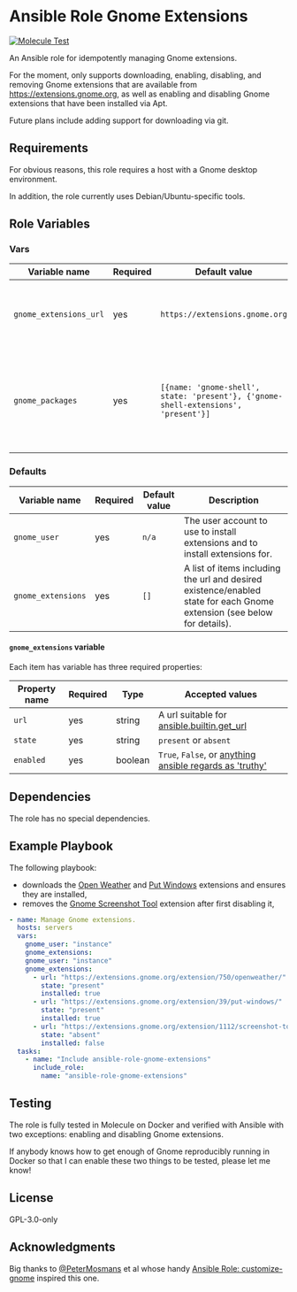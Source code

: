 # Ansible Role Gnome Extensions

[![Molecule Test](https://github.com/ctorgalson/ansible-role-gnome-extensions/actions/workflows/molecule.yml/badge.svg)](https://github.com/ctorgalson/ansible-role-gnome-extensions/actions/workflows/molecule.yml)

An Ansible role for idempotently managing Gnome extensions.

For the moment, only supports downloading, enabling, disabling, and removing
Gnome extensions that are available from https://extensions.gnome.org, as well
as enabling and disabling Gnome extensions that have been installed via Apt.

Future plans include adding support for downloading via git.

## Requirements

For obvious reasons, this role requires a host with a Gnome desktop environment.

In addition, the role currently uses Debian/Ubuntu-specific tools.

## Role Variables

### Vars

| Variable name | Required | Default value | Description |
|---------------|----------|---------------|-------------|
| `gnome_extensions_url` | yes | `https://extensions.gnome.org` | The base of the url used to download Gnome extensions. |
| `gnome_packages` | yes | `[{name: 'gnome-shell', state: 'present'}, {'gnome-shell-extensions', 'present'}]` | The packages required on the target host for the role to function in the first place. |

### Defaults

| Variable name | Required | Default value | Description |
|---------------|----------|---------------|-------------|
| `gnome_user`       | yes | `n/a` | The user account to use to install extensions and to install extensions for. |
| `gnome_extensions` | yes | `[]` | A list of items including the url and desired existence/enabled state for each Gnome extension (see below for details). |

#### `gnome_extensions` variable

Each item has variable has three required properties:

| Property name | Required | Type | Accepted values |
|---------------|----------|------|-----------------|
| `url`         | yes      | string  | A url suitable for [ansible.builtin.get_url](https://docs.ansible.com/ansible/latest/collections/ansible/builtin/get_url_module.html) |
| `state`       | yes      | string  | `present` or `absent` |
| `enabled`     | yes      | boolean | `True`, `False`, or [anything ansible regards as 'truthy'](https://docs.ansible.com/ansible/latest/user_guide/playbooks_conditionals.html#conditionals-based-on-variables) |

## Dependencies

The role has no special dependencies. 

## Example Playbook

The following playbook:

  - downloads the [Open Weather](https://extensions.gnome.org/extension/750/openweather/) and [Put Windows](https://extensions.gnome.org/extension/750/openweather/) extensions and ensures they are
    installed,
  - removes the [Gnome Screenshot Tool](https://extensions.gnome.org/extension/1112/screenshot-tool/) extension after first disabling it,

```yaml
- name: Manage Gnome extensions.
  hosts: servers
  vars:
    gnome_user: "instance"
    gnome_extensions:
    gnome_user: "instance"
    gnome_extensions:
      - url: "https://extensions.gnome.org/extension/750/openweather/"
        state: "present"
        installed: true
      - url: "https://extensions.gnome.org/extension/39/put-windows/"
        state: "present"
        installed: true
      - url: "https://extensions.gnome.org/extension/1112/screenshot-tool/"
        state: "absent"
        installed: false
  tasks:
    - name: "Include ansible-role-gnome-extensions"
      include_role:
        name: "ansible-role-gnome-extensions"
```

## Testing

The role is fully tested in Molecule on Docker and verified with Ansible with
two exceptions: enabling and disabling Gnome extensions.

If anybody knows how to get enough of Gnome reproducibly running in Docker so
that I can enable these two things to be tested, please let me know!

## License

GPL-3.0-only

## Acknowledgments

Big thanks to [@PeterMosmans](https://github.com/PeterMosmans) et al whose handy [Ansible Role: customize-gnome](https://github.com/PeterMosmans/ansible-role-customize-gnome) inspired this one.
